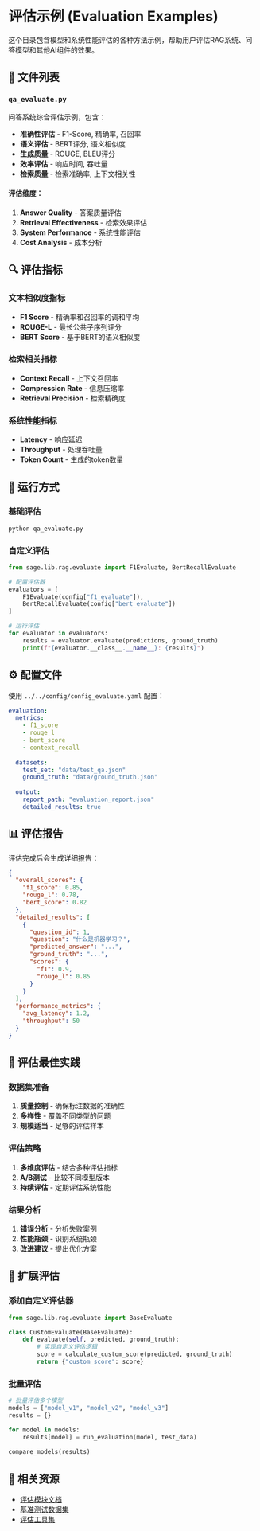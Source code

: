 # 评估示例 (Evaluation Examples)

这个目录包含模型和系统性能评估的各种方法示例，帮助用户评估RAG系统、问答模型和其他AI组件的效果。

## 📁 文件列表

### `qa_evaluate.py`
问答系统综合评估示例，包含：
- **准确性评估** - F1-Score, 精确率, 召回率
- **语义评估** - BERT评分, 语义相似度
- **生成质量** - ROUGE, BLEU评分
- **效率评估** - 响应时间, 吞吐量
- **检索质量** - 检索准确率, 上下文相关性

#### 评估维度：
1. **Answer Quality** - 答案质量评估
2. **Retrieval Effectiveness** - 检索效果评估
3. **System Performance** - 系统性能评估
4. **Cost Analysis** - 成本分析

## 🔍 评估指标

### 文本相似度指标
- **F1 Score** - 精确率和召回率的调和平均
- **ROUGE-L** - 最长公共子序列评分
- **BERT Score** - 基于BERT的语义相似度

### 检索相关指标
- **Context Recall** - 上下文召回率
- **Compression Rate** - 信息压缩率
- **Retrieval Precision** - 检索精确度

### 系统性能指标
- **Latency** - 响应延迟
- **Throughput** - 处理吞吐量
- **Token Count** - 生成的token数量

## 🚀 运行方式

### 基础评估
```bash
python qa_evaluate.py
```

### 自定义评估
```python
from sage.lib.rag.evaluate import F1Evaluate, BertRecallEvaluate

# 配置评估器
evaluators = [
    F1Evaluate(config["f1_evaluate"]),
    BertRecallEvaluate(config["bert_evaluate"])
]

# 运行评估
for evaluator in evaluators:
    results = evaluator.evaluate(predictions, ground_truth)
    print(f"{evaluator.__class__.__name__}: {results}")
```

## ⚙️ 配置文件

使用 `../../config/config_evaluate.yaml` 配置：

```yaml
evaluation:
  metrics:
    - f1_score
    - rouge_l
    - bert_score
    - context_recall
  
  datasets:
    test_set: "data/test_qa.json"
    ground_truth: "data/ground_truth.json"
  
  output:
    report_path: "evaluation_report.json"
    detailed_results: true
```

## 📊 评估报告

评估完成后会生成详细报告：

```json
{
  "overall_scores": {
    "f1_score": 0.85,
    "rouge_l": 0.78,
    "bert_score": 0.82
  },
  "detailed_results": [
    {
      "question_id": 1,
      "question": "什么是机器学习？",
      "predicted_answer": "...",
      "ground_truth": "...",
      "scores": {
        "f1": 0.9,
        "rouge_l": 0.85
      }
    }
  ],
  "performance_metrics": {
    "avg_latency": 1.2,
    "throughput": 50
  }
}
```

## 🎯 评估最佳实践

### 数据集准备
1. **质量控制** - 确保标注数据的准确性
2. **多样性** - 覆盖不同类型的问题
3. **规模适当** - 足够的评估样本

### 评估策略
1. **多维度评估** - 结合多种评估指标
2. **A/B测试** - 比较不同模型版本
3. **持续评估** - 定期评估系统性能

### 结果分析
1. **错误分析** - 分析失败案例
2. **性能瓶颈** - 识别系统瓶颈
3. **改进建议** - 提出优化方案

## 🔧 扩展评估

### 添加自定义评估器
```python
from sage.lib.rag.evaluate import BaseEvaluate

class CustomEvaluate(BaseEvaluate):
    def evaluate(self, predicted, ground_truth):
        # 实现自定义评估逻辑
        score = calculate_custom_score(predicted, ground_truth)
        return {"custom_score": score}
```

### 批量评估
```python
# 批量评估多个模型
models = ["model_v1", "model_v2", "model_v3"]
results = {}

for model in models:
    results[model] = run_evaluation(model, test_data)
    
compare_models(results)
```

## 🔗 相关资源

- [评估模块文档](../../packages/sage-userspace/src/sage/lib/rag/evaluate.py)
- [基准测试数据集](../../data/sample/)
- [评估工具集](../../packages/sage-userspace/src/sage/lib/rag/)
